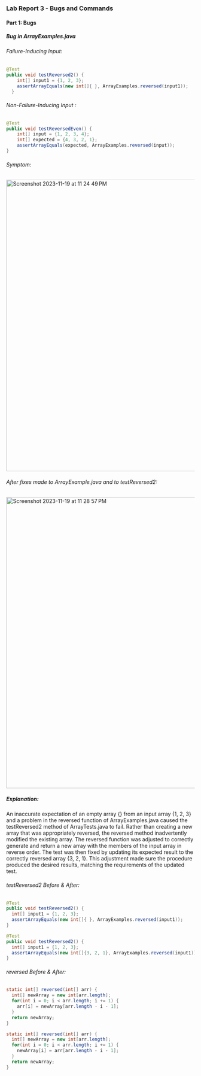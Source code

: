 ### Lab Report 3 - Bugs and Commands

#### Part 1: Bugs

##### Bug in ArrayExamples.java

###### Failure-Inducing Input:
```java
@Test
public void testReversed2() {
    int[] input1 = {1, 2, 3};
    assertArrayEquals(new int[]{ }, ArrayExamples.reversed(input1));
  }
```
###### Non-Failure-Inducing Input :
```java
@Test
public void testReversedEven() {
    int[] input = {1, 2, 3, 4};
    int[] expected = {4, 3, 2, 1};
    assertArrayEquals(expected, ArrayExamples.reversed(input));
}
```
###### Symptom:
<img width="779" alt="Screenshot 2023-11-19 at 11 24 49 PM" src="https://github.com/vssb4214/cse15l-lab-reports/assets/147002913/03a11735-e12a-4fbc-944e-bf3555e798b7">

###### After fixes made to ArrayExample.java and to testReversed2:
<img width="778" alt="Screenshot 2023-11-19 at 11 28 57 PM" src="https://github.com/vssb4214/cse15l-lab-reports/assets/147002913/9664113a-8773-4c95-8a6b-f8974d68c424">

##### Explanation:

An inaccurate expectation of an empty array {} from an input array {1, 2, 3} and a problem in the reversed function of ArrayExamples.java caused the testReversed2 method of ArrayTests.java to fail. Rather than creating a new array that was appropriately reversed, the reversed method inadvertently modified the existing array. The reversed function was adjusted to correctly generate and return a new array with the members of the input array in reverse order. The test was then fixed by updating its expected result to the correctly reversed array {3, 2, 1}. This adjustment made sure the procedure produced the desired results, matching the requirements of the updated test.

###### testReversed2 Before & After:
```java
@Test
public void testReversed2() {
  int[] input1 = {1, 2, 3};
  assertArrayEquals(new int[]{ }, ArrayExamples.reversed(input1));
}
```
```java
@Test
public void testReversed2() {
  int[] input1 = {1, 2, 3};
  assertArrayEquals(new int[]{3, 2, 1}, ArrayExamples.reversed(input1));
}
```

###### reversed Before & After:
```java
static int[] reversed(int[] arr) {
  int[] newArray = new int[arr.length];
  for(int i = 0; i < arr.length; i += 1) {
    arr[i] = newArray[arr.length - i - 1];
  }
  return newArray;
}
```
```java
static int[] reversed(int[] arr) {
  int[] newArray = new int[arr.length];
  for(int i = 0; i < arr.length; i += 1) {
    newArray[i] = arr[arr.length - i - 1];
  }
  return newArray;
}
```









